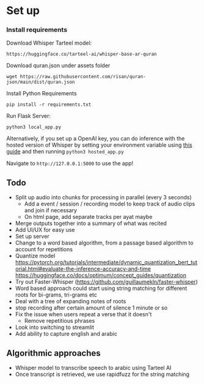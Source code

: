 # Set up

### Install requirements


Download Whisper Tarteel model: 

```
https://huggingface.co/tarteel-ai/whisper-base-ar-quran
```

Download quran.json under assets folder
```
wget https://raw.githubusercontent.com/risan/quran-json/main/dist/quran.json
```

Install Python Requirements
```
pip install -r requirements.txt
```

Run Flask Server:
```
python3 local_app.py
```
Alternatively, if you set up a OpenAI key, you can do inference with the hosted version of Whisper by setting your environment variable using [this guide](https://help.openai.com/en/articles/5112595-best-practices-for-api-key-safety) and then running ```python3 hosted_app.py```



Navigate to ```http://127.0.0.1:5000``` to use the app!

## Todo
* Split up audio into chunks for processing in parallel (every 3 seconds)
    * Add a event / session / recording model to keep track of audio clips and join if necessary
    * On html page, add separate tracks per ayat maybe
* Merge outputs together into a summary of what was recited
* Add UI/UX for easy use
* Set up server
* Change to a word based algorithm, from a passage based algorithm to account for repetitions
* Quantize model 
    https://pytorch.org/tutorials/intermediate/dynamic_quantization_bert_tutorial.html#evaluate-the-inference-accuracy-and-time
    https://huggingface.co/docs/optimum/concept_guides/quantization
* Try out Faster-Whisper (https://github.com/guillaumekln/faster-whisper)
* Word based approach could start using string matching for different roots for bi-grams, tri-grams etc
* Deal with a tree of expanding notes of roots 
* stop recording after certain amount of silence 1 minute or so
* Fix the issue when users repeat a verse that it doesn't 
    * Remove repetitious phrases
* Look into switching to streamlit
* Add ability to capture english and arabic

## Algorithmic approaches
* Whisper model to transcribe speech to arabic using Tarteel AI
* Once transcript is retrieved, we use rapidfuzz for the string matching
